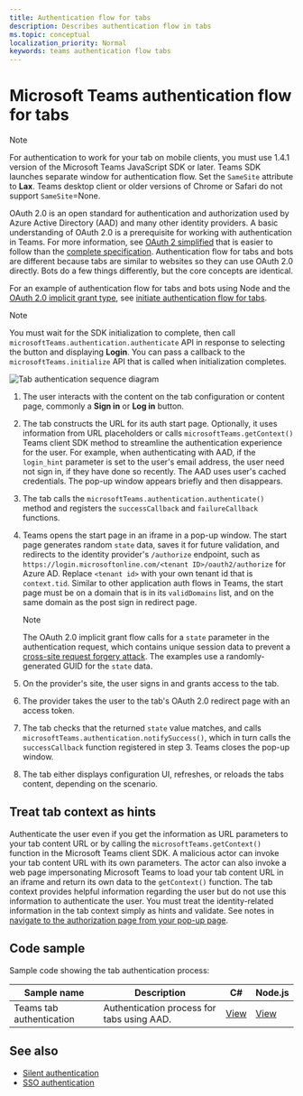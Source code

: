 ```yaml
---
title: Authentication flow for tabs
description: Describes authentication flow in tabs
ms.topic: conceptual
localization_priority: Normal
keywords: teams authentication flow tabs
---
```

# Microsoft Teams authentication flow for tabs

> [!NOTE]
> For authentication to work for your tab on mobile clients, you must use 1.4.1 version of the Microsoft Teams JavaScript SDK or later.
> Teams SDK launches separate window for authentication flow. Set the `SameSite` attribute to **Lax**. Teams desktop client or older versions of Chrome or Safari do not support `SameSite`=None.

OAuth 2.0 is an open standard for authentication and authorization used by Azure Active Directory (AAD) and many other identity providers. A basic understanding of OAuth 2.0 is a prerequisite for working with authentication in Teams. For more information, see [OAuth 2 simplified](https://aaronparecki.com/oauth-2-simplified/) that is easier to follow than the [complete specification](https://oauth.net/2/). Authentication flow for tabs and bots are different because tabs are similar to websites so they can use OAuth 2.0 directly. Bots do a few things differently, but the core concepts are identical.

For an example of authentication flow for tabs and bots using Node and the [OAuth 2.0 implicit grant type](https://oauth.net/2/grant-types/implicit/), see [initiate authentication flow for tabs](~/tabs/how-to/authentication/auth-tab-aad.md#initiate-authentication-flow).

> [!NOTE]
> You must wait for the SDK initialization to complete, then call `microsoftTeams.authentication.authenticate` API in response to selecting the button and displaying **Login**. You can pass a callback to the `microsoftTeams.initialize` API that is called when initialization completes.

![Tab authentication sequence diagram](~/assets/images/authentication/tab_auth_sequence_diagram.png)

1. The user interacts with the content on the tab configuration or content page, commonly a **Sign in** or **Log in** button.
2. The tab constructs the URL for its auth start page. Optionally, it uses information from URL placeholders or calls `microsoftTeams.getContext()` Teams client SDK method to streamline the authentication experience for the user. For example, when authenticating with AAD, if the `login_hint` parameter is set to the user's email address, the user need not sign in, if they have done so recently. The AAD uses user's cached credentials. The pop-up window appears briefly and then disappears.
3. The tab calls the `microsoftTeams.authentication.authenticate()` method and registers the `successCallback` and `failureCallback` functions.
4. Teams opens the start page in an iframe in a pop-up window. The start page generates random `state` data, saves it for future validation, and redirects to the identity provider's `/authorize` endpoint, such as `https://login.microsoftonline.com/<tenant ID>/oauth2/authorize` for Azure AD. Replace `<tenant id>` with your own tenant id that is `context.tid`.
Similar to other application auth flows in Teams, the start page must be on a domain that is in its `validDomains` list, and on the same domain as the post sign in redirect page.

    > [!NOTE]
    > The OAuth 2.0 implicit grant flow calls for a `state` parameter in the authentication request, which contains unique session data to prevent a [cross-site request forgery attack](https://en.wikipedia.org/wiki/Cross-site_request_forgery). The examples use a randomly-generated GUID for the `state` data.

5. On the provider's site, the user signs in and grants access to the tab.
6. The provider takes the user to the tab's OAuth 2.0 redirect page with an access token.
7. The tab checks that the returned `state` value matches, and calls `microsoftTeams.authentication.notifySuccess()`, which in turn calls the `successCallback` function registered in step 3. Teams closes the pop-up window.
9. The tab either displays configuration UI, refreshes, or reloads the tabs content, depending on the scenario.

## Treat tab context as hints

 Authenticate the user even if you get the information as URL parameters to your tab content URL or by calling the `microsoftTeams.getContext()` function in the Microsoft Teams client SDK. A malicious actor can invoke your tab content URL with its own parameters. The actor can also invoke a web page impersonating Microsoft Teams to load your tab content URL in an iframe and return its own data to the `getContext()` function. The tab context provides helpful information regarding the user but do not use this information to authenticate the user. You must treat the identity-related information in the tab context simply as hints and validate. See notes in [navigate to the authorization page from your pop-up page](~/tabs/how-to/authentication/auth-tab-aad.md#navigate-to-the-authorization-page-from-your-pop-up-page).

## Code sample

Sample code showing the tab authentication process:

| **Sample name** | **Description** | **C#** | **Node.js** |
|-----------------|-----------------|-------------|------------|
| Teams tab authentication | Authentication process for tabs using AAD. | [View](https://github.com/OfficeDev/Microsoft-Teams-Samples/tree/main/samples/app-complete-sample/csharp) | [View](https://github.com/OfficeDev/Microsoft-Teams-Samples/tree/main/samples/app-complete-sample/nodejs) |

## See also

* [Silent authentication](~/tabs/how-to/authentication/auth-silent-AAD.md)
* [SSO authentication](~/tabs/how-to/authentication/auth-aad-sso.md)

